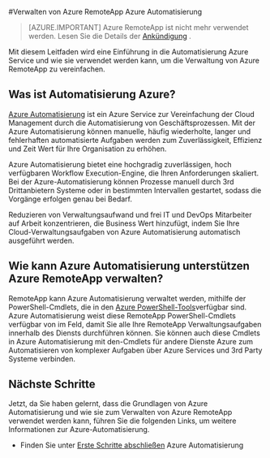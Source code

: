 <properties
    pageTitle="Verwalten Azure RemoteApp Azure Automatisierung | Microsoft Azure"
    description="Erfahren Sie, wie der Dienst Azure Automatisierung zur Azure RemoteApp verwalten."
    services="automation"
    documentationCenter=""
    authors="mgoedtel"
    manager="jwhit"
    editor=""/>

<tags
    ms.service="automation"
    ms.workload="tbd"
    ms.tgt_pltfrm="na"
    ms.devlang="na"
    ms.topic="article"
    ms.date="08/15/2016"
    ms.author="magoedte;csand"/>

#<a name="managing-azure-remoteapp-using-azure-automation"></a>Verwalten von Azure RemoteApp Azure Automatisierung

> [AZURE.IMPORTANT]
> Azure RemoteApp ist nicht mehr verwendet werden. Lesen Sie die Details der [Ankündigung](https://go.microsoft.com/fwlink/?linkid=821148) .

Mit diesem Leitfaden wird eine Einführung in die Automatisierung Azure Service und wie sie verwendet werden kann, um die Verwaltung von Azure RemoteApp zu vereinfachen.

## <a name="what-is-azure-automation"></a>Was ist Automatisierung Azure?

[Azure Automatisierung](../automation/automation-intro.md) ist ein Azure Service zur Vereinfachung der Cloud Management durch die Automatisierung von Geschäftsprozessen. Mit der Azure Automatisierung können manuelle, häufig wiederholte, langer und fehlerhaften automatisierte Aufgaben werden zum Zuverlässigkeit, Effizienz und Zeit Wert für Ihre Organisation zu erhöhen.

Azure Automatisierung bietet eine hochgradig zuverlässigen, hoch verfügbaren Workflow Execution-Engine, die Ihren Anforderungen skaliert. Bei der Azure-Automatisierung können Prozesse manuell durch 3rd Drittanbietern Systeme oder in bestimmten Intervallen gestartet, sodass die Vorgänge erfolgen genau bei Bedarf.

Reduzieren von Verwaltungsaufwand und frei IT und DevOps Mitarbeiter auf Arbeit konzentrieren, die Business Wert hinzufügt, indem Sie Ihre Cloud-Verwaltungsaufgaben von Azure Automatisierung automatisch ausgeführt werden.


## <a name="how-can-azure-automation-help-manage-azure-remoteapp"></a>Wie kann Azure Automatisierung unterstützen Azure RemoteApp verwalten?

RemoteApp kann Azure Automatisierung verwaltet werden, mithilfe der PowerShell-Cmdlets, die in den [Azure PowerShell-Tools](https://msdn.microsoft.com/library/azure/jj156055.aspx)verfügbar sind. Azure Automatisierung weist diese RemoteApp PowerShell-Cmdlets verfügbar von im Feld, damit Sie alle Ihre RemoteApp Verwaltungsaufgaben innerhalb des Diensts durchführen können. Sie können auch diese Cmdlets in Azure Automatisierung mit den-Cmdlets für andere Dienste Azure zum Automatisieren von komplexer Aufgaben über Azure Services und 3rd Party Systeme verbinden.


## <a name="next-steps"></a>Nächste Schritte

Jetzt, da Sie haben gelernt, dass die Grundlagen von Azure Automatisierung und wie sie zum Verwalten von Azure RemoteApp verwendet werden kann, führen Sie die folgenden Links, um weitere Informationen zur Azure-Automatisierung.

* Finden Sie unter [Erste Schritte abschließen](../automation/automation-first-runbook-graphical.md) Azure Automatisierung
